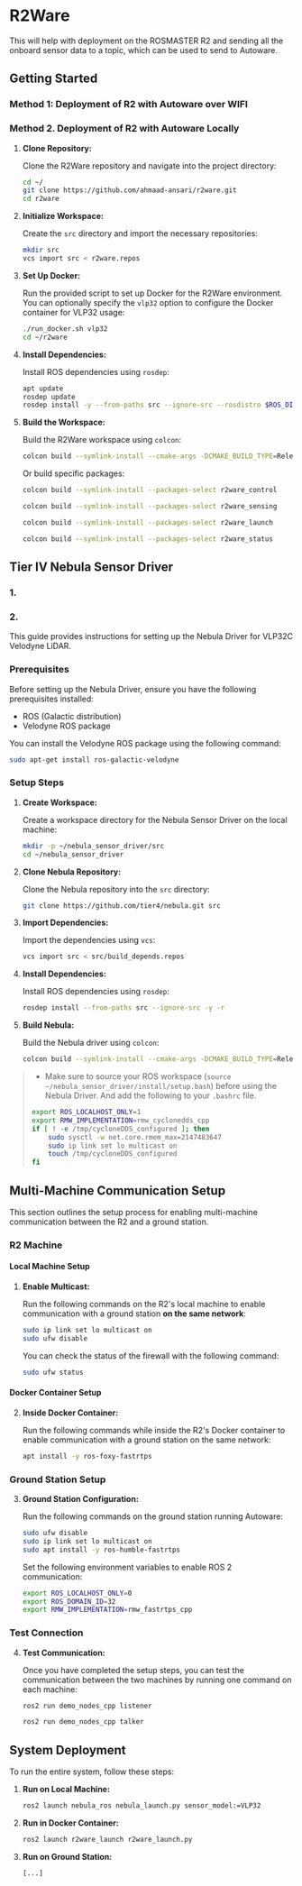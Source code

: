 # R2Ware
This will help with deployment on the ROSMASTER R2 and sending all the onboard sensor data to a topic, which can be used to send to Autoware.

## Getting Started 

### Method 1: Deployment of R2 with Autoware over WIFI
### Method 2. Deployment of R2 with Autoware Locally


1. **Clone Repository:**

   Clone the R2Ware repository and navigate into the project directory:

   ```bash
   cd ~/
   git clone https://github.com/ahmaad-ansari/r2ware.git
   cd r2ware
   ```

2. **Initialize Workspace:**

   Create the `src` directory and import the necessary repositories:

   ```bash
   mkdir src
   vcs import src < r2ware.repos
   ```

3. **Set Up Docker:**

   Run the provided script to set up Docker for the R2Ware environment. You can optionally specify the `vlp32` option to configure the Docker container for VLP32 usage:

   ```bash
   ./run_docker.sh vlp32
   cd ~/r2ware
   ```

4. **Install Dependencies:**

   Install ROS dependencies using `rosdep`:

   ```bash
   apt update
   rosdep update
   rosdep install -y --from-paths src --ignore-src --rosdistro $ROS_DISTRO
   ```

5. **Build the Workspace:**

   Build the R2Ware workspace using `colcon`:

   ```bash
   colcon build --symlink-install --cmake-args -DCMAKE_BUILD_TYPE=Release
   ```

   Or build specific packages:

   ```bash
   colcon build --symlink-install --packages-select r2ware_control
   ```
   ```bash
   colcon build --symlink-install --packages-select r2ware_sensing
   ```
   ```bash
   colcon build --symlink-install --packages-select r2ware_launch
   ```
   ```bash
   colcon build --symlink-install --packages-select r2ware_status
   ```
## Tier IV Nebula Sensor Driver


### 1.
### 2.

This guide provides instructions for setting up the Nebula Driver for VLP32C Velodyne LiDAR.

### Prerequisites

Before setting up the Nebula Driver, ensure you have the following prerequisites installed:

- ROS (Galactic distribution)
- Velodyne ROS package

You can install the Velodyne ROS package using the following command:

```bash
sudo apt-get install ros-galactic-velodyne
```

### Setup Steps

1. **Create Workspace:**

   Create a workspace directory for the Nebula Sensor Driver on the local machine:

   ```bash
   mkdir -p ~/nebula_sensor_driver/src
   cd ~/nebula_sensor_driver
   ```

2. **Clone Nebula Repository:**

   Clone the Nebula repository into the `src` directory:

   ```bash
   git clone https://github.com/tier4/nebula.git src
   ```

3. **Import Dependencies:**

   Import the dependencies using `vcs`:

   ```bash
   vcs import src < src/build_depends.repos
   ```

4. **Install Dependencies:**

   Install ROS dependencies using `rosdep`:

   ```bash
   rosdep install --from-paths src --ignore-src -y -r
   ```

5. **Build Nebula:**

   Build the Nebula driver using `colcon`:

   ```bash
   colcon build --symlink-install --cmake-args -DCMAKE_BUILD_TYPE=Release
   ```

>- Make sure to source your ROS workspace (`source ~/nebula_sensor_driver/install/setup.bash`) before using the Nebula Driver. And add the following to your `.bashrc` file.
>
> ```bash
> export ROS_LOCALHOST_ONLY=1
> export RMW_IMPLEMENTATION=rmw_cyclonedds_cpp
> if [ ! -e /tmp/cycloneDDS_configured ]; then
>     sudo sysctl -w net.core.rmem_max=2147483647
>     sudo ip link set lo multicast on
>     touch /tmp/cycloneDDS_configured
> fi
> ```


## Multi-Machine Communication Setup

This section outlines the setup process for enabling multi-machine communication between the R2 and a ground station.

### R2 Machine

#### Local Machine Setup

1. **Enable Multicast:**

   Run the following commands on the R2's local machine to enable communication with a ground station **on the same network**:

   ```bash
   sudo ip link set lo multicast on
   sudo ufw disable
   ```

   You can check the status of the firewall with the following command:

   ```bash
   sudo ufw status
   ```

#### Docker Container Setup

2. **Inside Docker Container:**

   Run the following commands while inside the R2's Docker container to enable communication with a ground station on the same network:

   ```bash
   apt install -y ros-foxy-fastrtps
   ```

### Ground Station Setup

3. **Ground Station Configuration:**

   Run the following commands on the ground station running Autoware:

   ```bash
   sudo ufw disable
   sudo ip link set lo multicast on
   sudo apt install -y ros-humble-fastrtps
   ```

   Set the following environment variables to enable ROS 2 communication:

   ```bash
   export ROS_LOCALHOST_ONLY=0
   export ROS_DOMAIN_ID=32
   export RMW_IMPLEMENTATION=rmw_fastrtps_cpp
   ```

### Test Connection

4. **Test Communication:**

   Once you have completed the setup steps, you can test the communication between the two machines by running one command on each machine:

   ```bash
   ros2 run demo_nodes_cpp listener
   ```

   ```bash
   ros2 run demo_nodes_cpp talker
   ```

## System Deployment

To run the entire system, follow these steps:

1. **Run on Local Machine:**

   ```bash
   ros2 launch nebula_ros nebula_launch.py sensor_model:=VLP32
   ```

2. **Run in Docker Container:**

   ```bash
   ros2 launch r2ware_launch r2ware_launch.py
   ```

3. **Run on Ground Station:**

   ```bash
   [...]
   ```
